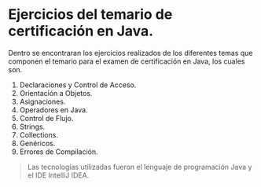 # Ejercicios del temario de certificación en Java.
Dentro se encontraran los ejercicios realizados de los diferentes temas que componen el temario para el examen de certificación en Java, los cuales son.
1. Declaraciones y Control de Acceso. </li>
2. Orientación a Objetos.
3. Asignaciones.
4. Operadores en Java.
5. Control de Flujo.
6. Strings.
7. Collections.
8. Genéricos.
9. Errores de Compilación.

> Las tecnologías utilizadas fueron el lenguaje de programación Java y el IDE IntelliJ IDEA.
